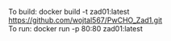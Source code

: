 To build: docker build -t zad01:latest https://github.com/wojtal567/PwCHO_Zad1.git <br>
To run: docker run -p 80:80 zad01:latest
